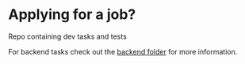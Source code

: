 Applying for a job?
=============

Repo containing dev tasks and tests

For backend tasks check out the [backend folder](backend) for more information.
